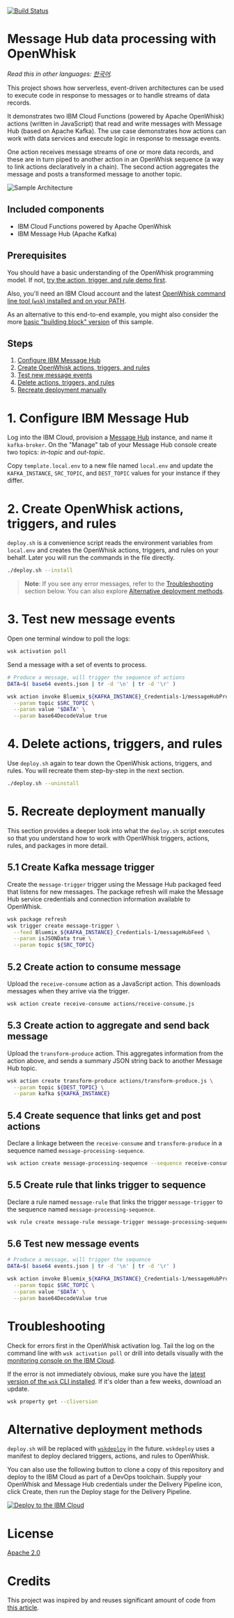 [![Build Status](https://travis-ci.org/IBM/openwhisk-data-processing-message-hub.svg?branch=master)](https://travis-ci.org/IBM/openwhisk-data-processing-message-hub)

# Message Hub data processing with OpenWhisk

*Read this in other languages: [한국어](README-ko.md).*

This project shows how serverless, event-driven architectures can be used to execute code in response to messages or to handle streams of data records.

It demonstrates two IBM Cloud Functions (powered by Apache OpenWhisk) actions (written in JavaScript) that read and write messages with Message Hub (based on Apache Kafka). The use case demonstrates how actions can work with data services and execute logic in response to message events.

One action receives message streams of one or more data records, and these are in turn piped to another action in an OpenWhisk sequence (a way to link actions declaratively in a chain). The second action aggregates the message and posts a transformed message to another topic.

![Sample Architecture](docs/OpenWhisk-MessageHub-sample-architecture.png)

## Included components

- IBM Cloud Functions powered by Apache OpenWhisk
- IBM Message Hub (Apache Kafka)

## Prerequisites

You should have a basic understanding of the OpenWhisk programming model. If not, [try the action, trigger, and rule demo first](https://github.com/IBM/openwhisk-action-trigger-rule).

Also, you'll need an IBM Cloud account and the latest [OpenWhisk command line tool (`wsk`) installed and on your PATH](https://github.com/IBM/openwhisk-action-trigger-rule/blob/master/docs/OPENWHISK.md).

As an alternative to this end-to-end example, you might also consider the more [basic "building block" version](https://github.com/IBM/openwhisk-message-hub-trigger) of this sample.

## Steps

1. [Configure IBM Message Hub](#1-configure-ibm-message-hub)
2. [Create OpenWhisk actions, triggers, and rules](#2-create-openwhisk-actions-triggers-and-rules)
3. [Test new message events](#3-test-new-message-events)
4. [Delete actions, triggers, and rules](#4-delete-actions-triggers-and-rules)
5. [Recreate deployment manually](#5-recreate-deployment-manually)


# 1. Configure IBM Message Hub
Log into the IBM Cloud, provision a [Message Hub](https://console.ng.bluemix.net/catalog/services/message-hub) instance, and name it `kafka-broker`. On the "Manage" tab of your Message Hub console create two topics: _in-topic_ and _out-topic_.

Copy `template.local.env` to a new file named `local.env` and update the `KAFKA_INSTANCE`, `SRC_TOPIC`, and `DEST_TOPIC` values for your instance if they differ.

# 2. Create OpenWhisk actions, triggers, and rules
`deploy.sh` is a convenience script reads the environment variables from `local.env` and creates the OpenWhisk actions, triggers, and rules on your behalf. Later you will run the commands in the file directly.

```bash
./deploy.sh --install
```
> **Note**: If you see any error messages, refer to the [Troubleshooting](#troubleshooting) section below. You can also explore [Alternative deployment methods](#alternative-deployment-methods).

# 3. Test new message events
Open one terminal window to poll the logs:
```bash
wsk activation poll
```

Send a message with a set of events to process.
```bash
# Produce a message, will trigger the sequence of actions
DATA=$( base64 events.json | tr -d '\n' | tr -d '\r' )

wsk action invoke Bluemix_${KAFKA_INSTANCE}_Credentials-1/messageHubProduce \
  --param topic $SRC_TOPIC \
  --param value "$DATA" \
  --param base64DecodeValue true
```

# 4. Delete actions, triggers, and rules
Use `deploy.sh` again to tear down the OpenWhisk actions, triggers, and rules. You will recreate them step-by-step in the next section.

```bash
./deploy.sh --uninstall
```

# 5. Recreate deployment manually
This section provides a deeper look into what the `deploy.sh` script executes so that you understand how to work with OpenWhisk triggers, actions, rules, and packages in more detail.

## 5.1 Create Kafka message trigger
Create the `message-trigger` trigger using the Message Hub packaged feed that listens for new messages. The package refresh will make the Message Hub service credentials and connection information available to OpenWhisk.

```bash
wsk package refresh
wsk trigger create message-trigger \
  --feed Bluemix_${KAFKA_INSTANCE}_Credentials-1/messageHubFeed \
  --param isJSONData true \
  --param topic ${SRC_TOPIC}
```

## 5.2 Create action to consume message
Upload the `receive-consume` action as a JavaScript action. This downloads messages when they arrive via the trigger.

```bash
wsk action create receive-consume actions/receive-consume.js
```

## 5.3 Create action to aggregate and send back message
Upload the `transform-produce` action. This aggregates information from the action above, and sends a summary JSON string back to another Message Hub topic.

```bash
wsk action create transform-produce actions/transform-produce.js \
  --param topic ${DEST_TOPIC} \
  --param kafka ${KAFKA_INSTANCE}
```

## 5.4 Create sequence that links get and post actions
Declare a linkage between the `receive-consume` and `transform-produce` in a sequence named `message-processing-sequence`.

```bash
wsk action create message-processing-sequence --sequence receive-consume,transform-produce
```

## 5.5 Create rule that links trigger to sequence
Declare a rule named `message-rule` that links the trigger `message-trigger` to the sequence named `message-processing-sequence`.

```bash
wsk rule create message-rule message-trigger message-processing-sequence
```

## 5.6 Test new message events
```bash
# Produce a message, will trigger the sequence
DATA=$( base64 events.json | tr -d '\n' | tr -d '\r' )

wsk action invoke Bluemix_${KAFKA_INSTANCE}_Credentials-1/messageHubProduce \
  --param topic $SRC_TOPIC \
  --param value "$DATA" \
  --param base64DecodeValue true
```
# Troubleshooting
Check for errors first in the OpenWhisk activation log. Tail the log on the command line with `wsk activation poll` or drill into details visually with the [monitoring console on the IBM Cloud](https://console.ng.bluemix.net/openwhisk/dashboard).

If the error is not immediately obvious, make sure you have the [latest version of the `wsk` CLI installed](https://console.ng.bluemix.net/openwhisk/learn/cli). If it's older than a few weeks, download an update.
```bash
wsk property get --cliversion
```

# Alternative deployment methods
`deploy.sh` will be replaced with [`wskdeploy`](https://github.com/openwhisk/openwhisk-wskdeploy) in the future. `wskdeploy` uses a manifest to deploy declared triggers, actions, and rules to OpenWhisk.

You can also use the following button to clone a copy of this repository and deploy to the IBM Cloud as part of a DevOps toolchain. Supply your OpenWhisk and Message Hub credentials under the Delivery Pipeline icon, click Create, then run the Deploy stage for the Delivery Pipeline.

[![Deploy to the IBM Cloud](https://bluemix.net/deploy/button.png)](https://bluemix.net/deploy?repository=https://github.com/IBM/openwhisk-data-processing-message-hub.git)

# License
[Apache 2.0](LICENSE.txt)

# Credits
This project was inspired by and reuses significant amount of code from [this article](https://medium.com/openwhisk/transit-flexible-pipeline-for-iot-data-with-bluemix-and-openwhisk-4824cf20f1e0#.talwj9dno).

